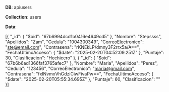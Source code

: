 **DB**: apiusers

**Collection**: users

**Data**: 

[{
  "_id": {
    "$oid": "67b6994dcd1b0416e4649cd5"
  },
  "Nombre": "Stepssss",
  "Apellidos": "Zam",
  "Cedula": "1004300349",
  "CorreoElectronico": "ste@email.com",
  "Contrasena": "rKNEkLP/dmny3F2rrx5a/A==",
  "FechaUltimoAcceso": {
    "$date": "2025-02-20T04:52:09.251Z"
  },
  "Puntaje": 30,
  "Clasificacion": "Hechicero"
},
{
  "_id": {
    "$oid": "67b6b6ad1366faf3765afec7"
  },
  "Nombre": "Maria",
  "Apellidos": "Perez",
  "Cedula": "123456",
  "CorreoElectronico": "maria@gmail.com",
  "Contrasena": "fxlNvmxVhGdziCiwFivaPw==",
  "FechaUltimoAcceso": {
    "$date": "2025-02-20T05:55:34.695Z"
  },
  "Puntaje": 60,
  "Clasificacion": ""
}]
